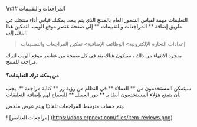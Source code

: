 \n## المراجعات والتقييمات

التعليقات مهمة لقياس الشعور العام بالمنتج الذي يتم بيعه. يمكنك قياس أداء منتجك عن طريق إضافة ** المراجعات والتقييمات ** إلى صفحة عنصر موقع الويب. لتمكين هذا انتقل إلى:

> إعدادات التجارة الإلكترونية> الوظائف الإضافية> تمكين المراجعات والتصنيفات

بمجرد الانتهاء من ذلك ، سيكون هناك بند في كل صفحة من عناصر موقع الويب لترك مراجعة للمنتج.

#### من يمكنه ترك التعليقات؟

سيتمكن المستخدمون من ** العملاء ** في النظام من رؤية زر ** كتابة مراجعة **. يجب أن يتمتع هؤلاء المستخدمون أيضًا بـ ** دور العميل ** للسماح لهم بإضافة التعليقات.

يتم حساب متوسط ​​المراجعات تلقائيًا ويتم عرض ملخص.

! [مراجعات العناصر] (https://docs.erpnext.com/files/item-reviews.png)